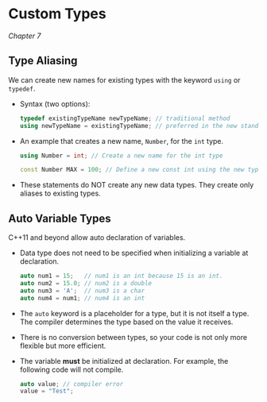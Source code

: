 Custom Types
============

*Chapter 7*

Type Aliasing
-------------

We can create new names for existing types with the keyword `using` or `typedef`.

-   Syntax (two options):

    ```cpp
    typedef existingTypeName newTypeName; // traditional method
    using newTypeName = existingTypeName; // preferred in the new standard
    ```

-   An example that creates a new name, `Number`, for the `int` type.

    ```cpp
    using Number = int; // Create a new name for the int type

    const Number MAX = 100; // Define a new const int using the new type name
    ```

-   These statements do NOT create any new data types. They create only aliases to existing types.

Auto Variable Types
-------------------

C++11 and beyond allow auto declaration of variables.

-   Data type does not need to be specified when initializing a variable at declaration.

    ```cpp
    auto num1 = 15;   // num1 is an int because 15 is an int.
    auto num2 = 15.0; // num2 is a double
    auto num3 = 'A';  // num3 is a char
    auto num4 = num1; // num4 is an int
    ```
-   The `auto` keyword is a placeholder for a type, but it is not itself a type. The compiler determines the type based on the value it receives.
-   There is no conversion between types, so your code is not only more flexible but more efficient.
-   The variable **must** be initialized at declaration. For example, the following code will not compile.  
    ```cpp
    auto value; // compiler error
    value = "Test";
    ````
